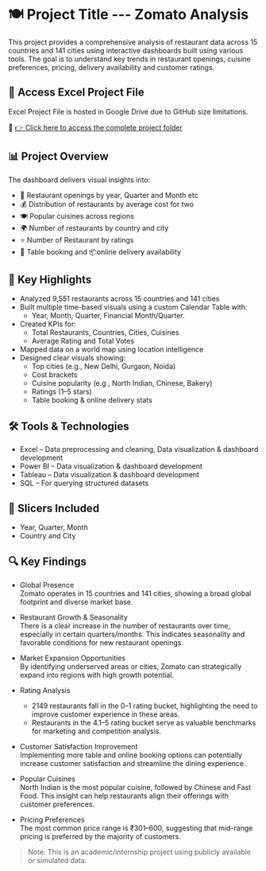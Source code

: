 # 🍽️ Project Title  ---  Zomato Analysis

This project provides a comprehensive analysis of restaurant data across 15 countries and 141 cities using interactive dashboards built using various tools. The goal is to understand key trends in restaurant openings, cuisine preferences, pricing, delivery availability and customer ratings.

## 🔗 Access Excel Project File

Excel Project File is hosted in Google Drive due to GitHub size limitations.

📁 [👉 Click here to access the complete project folder](https://drive.google.com/file/d/1iRclTDqcIrkCXulWmorFtGCCN-uqbouX/view?usp=sharing)


## 📊 Project Overview

The dashboard delivers visual insights into:

- 📅 Restaurant openings by year, Quarter and Month etc
- 💰 Distribution of restaurants by average cost for two
- 🍽️ Popular cuisines across regions
- 🌍 Number of restaurants by country and city
- ⭐ Number of Restaurant by ratings 
- 🧾 Table booking and 📦online delivery availability

## 📌 Key Highlights

- Analyzed 9,551 restaurants across 15 countries and 141 cities
- Built multiple time-based visuals using a custom Calendar Table with:
  - Year, Month, Quarter, Financial Month/Quarter.
- Created KPIs for:
  - Total Restaurants, Countries, Cities, Cuisines
  - Average Rating and Total Votes
- Mapped data on a world map using location intelligence
- Designed clear visuals showing:
  - Top cities (e.g., New Delhi, Gurgaon, Noida)
  - Cost brackets
  - Cuisine popularity (e.g., North Indian, Chinese, Bakery)
  - Ratings (1–5 stars)
  - Table booking & online delivery stats

## 🛠 Tools & Technologies
- Excel – Data preprocessing and cleaning, Data visualization & dashboard development
- Power BI – Data visualization & dashboard development
- Tableau – Data visualization & dashboard development
- SQL – For querying structured datasets


## 📍 Slicers Included

- Year, Quarter, Month
- Country and City


## 🔍 Key Findings

- Global Presence  
  Zomato operates in 15 countries and 141 cities, showing a broad global footprint and diverse market base.

- Restaurant Growth & Seasonality  
  There is a clear increase in the number of restaurants over time, especially in certain quarters/months. This indicates seasonality and favorable conditions for new restaurant openings.

- Market Expansion Opportunities  
  By identifying underserved areas or cities, Zomato can strategically expand into regions with high growth potential.

- Rating Analysis  
  - 2149 restaurants fall in the 0–1 rating bucket, highlighting the need to improve customer experience in these areas.  
  - Restaurants in the 4.1–5 rating bucket serve as valuable benchmarks for marketing and competition analysis.

- Customer Satisfaction Improvement  
  Implementing more table and online booking options can potentially increase customer satisfaction and streamline the dining experience.

- Popular Cuisines  
  North Indian is the most popular cuisine, followed by Chinese and Fast Food. This insight can help restaurants align their offerings with customer preferences.

- Pricing Preferences  
  The most common price range is ₹301–600, suggesting that mid-range pricing is preferred by the majority of customers.

> Note: This is an academic/internship project using publicly available or simulated data.

